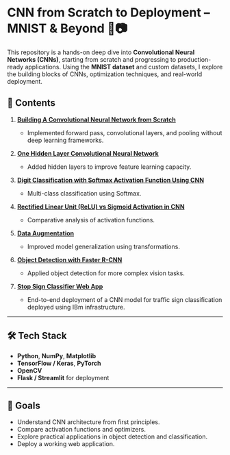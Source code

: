# CNN from Scratch to Deployment – MNIST & Beyond 🧠📷

This repository is a hands-on deep dive into **Convolutional Neural Networks (CNNs)**, starting from scratch and progressing to production-ready applications. Using the **MNIST dataset** and custom datasets, I explore the building blocks of CNNs, optimization techniques, and real-world deployment.

## 📂 Contents
1. [**Building A Convolutional Neural Network from Scratch** ](https://github.com/Lubula/MNIST-CNN-From-Scratch-to-Production/blob/main/1.%20Building%20A%20Convolutional%20Neural%20Network%20from%20Scratch.ipynb)
   - Implemented forward pass, convolutional layers, and pooling without deep learning frameworks.
   
2. [**One Hidden Layer Convolutional Neural Network**](https://github.com/Lubula/MNIST-CNN-From-Scratch-to-Production/blob/main/2.%20One%20Hidden%20Layer%20Convolutional%20Neural%20Network.ipynb)  
   - Added hidden layers to improve feature learning capacity.

3. [**Digit Classification with Softmax Activation Function Using CNN**](https://github.com/Lubula/MNIST-CNN-From-Scratch-to-Production/blob/main/3.%20Digit%20Classification%20with%20Softmax%20Activation%20function%20Using%20CNN.ipynb)  
   - Multi-class classification using Softmax.

4. [**Rectified Linear Unit (ReLU) vs Sigmoid Activation in CNN** ](https://github.com/Lubula/MNIST-CNN-From-Scratch-to-Production/blob/main/4.%20Rectified%20Linear%20Unit%20ReLU%20vs%20Sigmoid%20using%20CNN.ipynb) 
   - Comparative analysis of activation functions.

5. [**Data Augmentation** ](https://github.com/Lubula/MNIST-CNN-From-Scratch-to-Production/blob/main/6.%20Data%20Augmentation.ipynb) 
   - Improved model generalization using transformations.

6. [**Object Detection with Faster R-CNN**](https://github.com/Lubula/MNIST-CNN-From-Scratch-to-Production/blob/main/7.%20Object%20detection%20with%20Faster%20R-CNN.ipynb)  
   - Applied object detection for more complex vision tasks.

7. [**Stop Sign Classifier Web App** ](https://github.com/Lubula/MNIST-CNN-From-Scratch-to-Production/blob/main/8.%20Stop%20Sign%20Classifier%20WEB%20APP.ipynb) 
   - End-to-end deployment of a CNN model for traffic sign classification deployed using IBm infrastructure.

---

## 🛠 Tech Stack
- **Python**, **NumPy**, **Matplotlib**
- **TensorFlow / Keras**, **PyTorch**
- **OpenCV**
- **Flask / Streamlit** for deployment

---

## 🎯 Goals
- Understand CNN architecture from first principles.
- Compare activation functions and optimizers.
- Explore practical applications in object detection and classification.
- Deploy a working web application.

